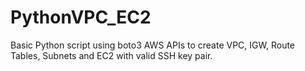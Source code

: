 # PythonVPC_EC2
Basic Python script using boto3 AWS APIs to create VPC, IGW, Route Tables, Subnets and EC2 with valid SSH key pair. 

